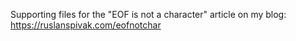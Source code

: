 Supporting files for the "EOF is not a character" article on my blog: https://ruslanspivak.com/eofnotchar

